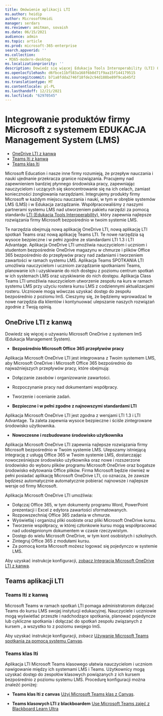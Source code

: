 ```yaml
---
title: Omówienie aplikacji LTI
ms.author: heidip
author: MicrosoftHeidi
manager: serdars
ms.reviewer: amitman, sovaish
ms.date: 06/15/2021
audience: admin
ms.topic: article
ms.prod: microsoft-365-enterprise
search.appverid: ''
ms.collection:
- M365-modern-desktop
ms.localizationpriority: ''
description: Dowiedz się więcej Edukacja Tools Interoperability (LTI) Office apps in M365 i jak pomogą one nauczycielom podczas integrowania aplikacji Office z ich systemem LMS (Edukacja Management System).
ms.openlocfilehash: d6fbce11bf583a168f6b0d71f9aa15f144179515
ms.sourcegitcommit: b71a8fdda2746f18fde2c94d188be89f9cab45f2
ms.translationtype: MT
ms.contentlocale: pl-PL
ms.lasthandoff: 12/21/2021
ms.locfileid: "62970545"
---
```

# <a name="integrating-microsoft-products-with-your-learning-management-system-lms"></a>Integrowanie produktów firmy Microsoft z systemem EDUKACJA Management System (LMS)

- [OneDrive LTI z kanwą](#onedrive-lti-with-canvas)
- [Teams lti z kanwą](#teams-meetings-lti-with-canvas)
- [Teams klas lti](#teams-classes-lti)

Microsoft Education i nasze inne firmy rozumieją, że przepływ nauczania i nauki ujednanie przekracza granice rozwiązania. Pracujemy nad zapewnieniem bardziej płynnego środowiska pracy, zapewniając nauczycielom i uczących się skoncentrowanie się na ich celach, zamiast konieczności żonglowania narzędziami. Integrujemy produkty firmy Microsoft w każdym miejscu nauczania i nauki, w tym w obrębie systemów LMS (LMS) i w Edukacja zarządzanie. Współpracowaliśmy z naszymi partnerami systemu LMS nad utworzeniem pakietu narzędzi za pomocą standardu [LTI (Edukacja Tools Interoperability),](https://www.imsglobal.org/activity/learning-tools-interoperability) który zapewnia najlepsze rozwiązania firmy Microsoft bezpośrednio w twoim systemie LMS.

Te narzędzia obejmują nową aplikację OneDrive LTI, nową aplikację LTI spotkań Teams oraz nową aplikację Teams LTI. Te nowe narzędzia są wysoce bezpieczne i w pełni zgodne ze standardami LTI 1.3 i LTI Advantage. Aplikacja OneDrive LTI umożliwia nauczycielom i uczniom i studentom bezpośrednie OneDrive magazynu w chmurze i plików Office 365 bezpośrednio do przepływów pracy nad zadaniami i tworzeniem zawartości w ramach systemu LMS. Aplikacja Teams SPOTKANIA LTI umożliwia nauczycielom i uczniom zarządzanie spotkaniami Teams, planowanie ich i uzyskiwanie do nich dostępu z poziomu centrum spotkań w ich systemach LMS oraz uzyskiwanie do nich dostępu. Aplikacja Class Teams LTI umożliwia nauczycielom utworzenie zespołu na kurs w ramach systemu LMS przy użyciu rostera kursu LMS z codziennymi aktualizacjami rosteru. Uczniowie mogą wówczas uzyskać dostęp do zespołu bezpośrednio z poziomu lmS. Cieszymy się, że będziemy wprowadzać te nowe narzędzia dla klientów i kontynuować ulepszanie naszych rozwiązań zgodnie z Twoją opinią.

## <a name="onedrive-lti-with-canvas"></a>OneDrive LTI z kanwą

Dowiedz się więcej o  używaniu Microsoft OneDrive z systemem lmS (Edukacja Management System).

- **Bezpośrednio Microsoft Office 365 przepływów pracy**

Aplikacja Microsoft OneDrive LTI jest integrowana z Twoim systemem LMS, aby Microsoft OneDrive i Microsoft Office 365 bezpośrednio do najważniejszych przepływów pracy, które obejmują:

- Dołączanie zasobów i organizowanie zawartości.
- Rozpoczynanie pracy nad dokumentami współpracy.
- Tworzenie i ocenianie zadań.

- **Bezpieczne i w pełni zgodne z najnowszymi standardami LTI**

Aplikacja Microsoft OneDrive LTI jest zgodna z wersjami LTI 1.3 i LTI Advantage. Ta zaleta zapewnia wysoce bezpieczne i ściśle zintegrowane środowisko użytkownika.

- **Nowoczesne i rozbudowane środowisko użytkownika**

Aplikacja Microsoft OneDrive LTI zapewnia najlepsze rozwiązania firmy Microsoft bezpośrednio w Twoim systemie LMS. Ulepszamy istniejącą integrację z usługą Office 365 w Twoim systemie LMS, dostarczając nowocześniejsze środowisko użytkownika oraz nowe i rozszerzone środowisko do wyboru plików programu Microsoft OneDrive oraz bogatsze środowisko edytowania Office plików. Firma Microsoft będzie również w pełni posiadać aplikację Microsoft OneDrive LTI, co oznacza, że zawsze będziesz automatycznie automatycznie pobierać najnowsze i najlepsze wersje od firmy Microsoft.

Aplikacja Microsoft OneDrive LTI umożliwia:

- Dołączaj Office 365, w tym dokumenty programu Word, PowerPoint prezentacji i Excel z edytora zawartości sformatowanych.
- Rozpowszechniaj Office 365 zadania w chmurze.
- Wyświetlaj i organizuj pliki osobiste oraz pliki Microsoft OneDrive kursu.
- Tworzenie współpracy, w której członkowie kursu mogą współpracować nad udostępnionym dokumentem w czasie rzeczywistym.
- Dostęp do wielu Microsoft OneDrive, w tym kont osobistych i szkolnych.
- Zintegruj Office 365 z modułami kursu.
- Za pomocą konta Microsoft możesz logować się pojedynczo w systemie LMS.

Aby uzyskać instrukcje konfiguracji, [zobacz Integracja Microsoft OneDrive LTI z kanwą](onedrive-lti.md).

## <a name="teams-lti-apps"></a>Teams aplikacji LTI

### <a name="teams-meetings-lti-with-canvas"></a>Teams lti z kanwą

Microsoft Teams w ramach spotkań LTI pomaga administratorom dołączać Teams do kursu LMS swojej instytucji edukacyjnej. Nauczyciele i uczniowie mogą wyświetlać przeszłe i nadchodzące spotkania, planować pojedyncze lub cykliczne spotkania i dołączać do spotkań zespołu związanych z kursem , a wszystko to z poziomu swojego lmS.

Aby uzyskać instrukcje konfiguracji, zobacz [Używanie Microsoft Teams spotkania za pomocą systemu Canvas](teams-meetings-with-canvas.md).

### <a name="teams-classes-lti"></a>Teams klas lti

Aplikacja LTI Microsoft Teams klasowego ułatwia nauczycielom i uczniom nawigowanie między ich systemami LMS i Teams. Użytkownicy mogą uzyskać dostęp do zespołów klasowych powiązanych z ich kursem bezpośrednio z poziomu systemu LMS. Procedurę konfiguracji można znaleźć poniżej:

- **Teams klas lti z canvas** [Użyj Microsoft Teams klas z Canvas](teams-classes-with-canvas.md).

- **Teams klasowych LTI z blackboardem** [Use Microsoft Teams zajęć z Blackboard Learn Ultra](teams-classes-with-blackboard.md)
